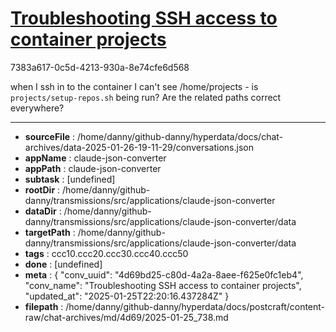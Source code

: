 # [Troubleshooting SSH access to container projects](https://claude.ai/chat/4d69bd25-c80d-4a2a-8aee-f625e0fc1eb4)

7383a617-0c5d-4213-930a-8e74cfe6d568

when I ssh in to the container I can't see /home/projects - is `projects/setup-repos.sh` being run? Are the related paths correct everywhere?

---

* **sourceFile** : /home/danny/github-danny/hyperdata/docs/chat-archives/data-2025-01-26-19-11-29/conversations.json
* **appName** : claude-json-converter
* **appPath** : claude-json-converter
* **subtask** : [undefined]
* **rootDir** : /home/danny/github-danny/transmissions/src/applications/claude-json-converter
* **dataDir** : /home/danny/github-danny/transmissions/src/applications/claude-json-converter/data
* **targetPath** : /home/danny/github-danny/transmissions/src/applications/claude-json-converter/data
* **tags** : ccc10.ccc20.ccc30.ccc40.ccc50
* **done** : [undefined]
* **meta** : {
  "conv_uuid": "4d69bd25-c80d-4a2a-8aee-f625e0fc1eb4",
  "conv_name": "Troubleshooting SSH access to container projects",
  "updated_at": "2025-01-25T22:20:16.437284Z"
}
* **filepath** : /home/danny/github-danny/hyperdata/docs/postcraft/content-raw/chat-archives/md/4d69/2025-01-25_738.md